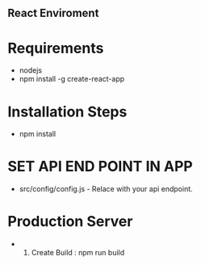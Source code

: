 ## React Enviroment ##

# Requirements #
  - nodejs 
  - npm install -g create-react-app

# Installation Steps #
  - npm install

# SET API END POINT IN APP #
  - src/config/config.js  - Relace with your api endpoint.

# Production Server #
  - 1. Create Build : npm run build


